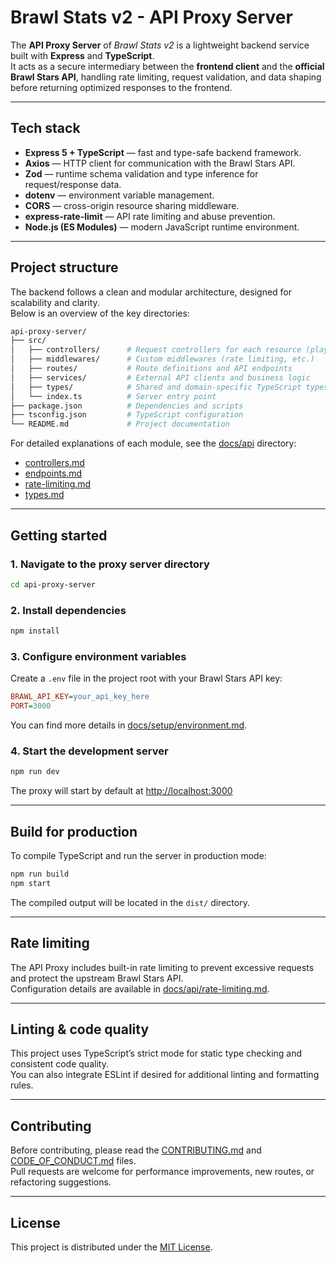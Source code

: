 # Brawl Stats v2 - API Proxy Server

The **API Proxy Server** of _Brawl Stats v2_ is a lightweight backend service built with **Express** and **TypeScript**.  
It acts as a secure intermediary between the **frontend client** and the **official Brawl Stars API**, handling rate limiting, request validation, and data shaping before returning optimized responses to the frontend.

---

## Tech stack

- **Express 5 + TypeScript** — fast and type-safe backend framework.
- **Axios** — HTTP client for communication with the Brawl Stars API.
- **Zod** — runtime schema validation and type inference for request/response data.
- **dotenv** — environment variable management.
- **CORS** — cross-origin resource sharing middleware.
- **express-rate-limit** — API rate limiting and abuse prevention.
- **Node.js (ES Modules)** — modern JavaScript runtime environment.

---

## Project structure

The backend follows a clean and modular architecture, designed for scalability and clarity.  
Below is an overview of the key directories:

```bash
api-proxy-server/
├── src/
│   ├── controllers/      # Request controllers for each resource (players, clubs, rankings)
│   ├── middlewares/      # Custom middlewares (rate limiting, etc.)
│   ├── routes/           # Route definitions and API endpoints
│   ├── services/         # External API clients and business logic
│   ├── types/            # Shared and domain-specific TypeScript types
│   └── index.ts          # Server entry point
├── package.json          # Dependencies and scripts
├── tsconfig.json         # TypeScript configuration
└── README.md             # Project documentation
```

For detailed explanations of each module, see the [docs/api](../docs/api) directory:

- [controllers.md](../docs/api/controllers.md)
- [endpoints.md](../docs/api/endpoints.md)
- [rate-limiting.md](../docs/api/rate-limiting.md)
- [types.md](../docs/api/types.md)

---

## Getting started

### 1. Navigate to the proxy server directory

```bash
cd api-proxy-server
```

### 2. Install dependencies

```bash
npm install
```

### 3. Configure environment variables

Create a `.env` file in the project root with your Brawl Stars API key:

```ini
BRAWL_API_KEY=your_api_key_here
PORT=3000
```

You can find more details in [docs/setup/environment.md](../docs/setup/environment.md).

### 4. Start the development server

```bash
npm run dev
```

The proxy will start by default at [http://localhost:3000](http://localhost:3000)

---

## Build for production

To compile TypeScript and run the server in production mode:

```bash
npm run build
npm start
```

The compiled output will be located in the `dist/` directory.

---

## Rate limiting

The API Proxy includes built-in rate limiting to prevent excessive requests and protect the upstream Brawl Stars API.  
Configuration details are available in [docs/api/rate-limiting.md](../docs/api/rate-limiting.md).

---

## Linting & code quality

This project uses TypeScript’s strict mode for static type checking and consistent code quality.  
You can also integrate ESLint if desired for additional linting and formatting rules.

---

## Contributing

Before contributing, please read the [CONTRIBUTING.md](../CONTRIBUTING.md) and [CODE_OF_CONDUCT.md](../CODE_OF_CONDUCT.md) files.  
Pull requests are welcome for performance improvements, new routes, or refactoring suggestions.

---

## License

This project is distributed under the [MIT License](../LICENSE).
